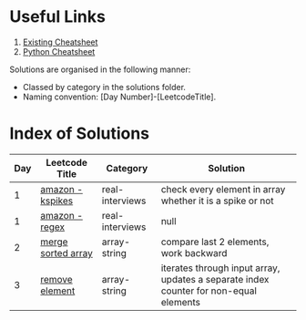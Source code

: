 # Useful Links

1. [Existing Cheatsheet](/cheatsheets/0-ExistingCheatsheet.md)
2. [Python Cheatsheet](/cheatsheets/0-PythonCheatsheet.md)

Solutions are organised in the following manner:

- Classed by category in the solutions folder.
- Naming convention: [Day Number]-[LeetcodeTitle].

# Index of Solutions

| Day | Leetcode Title                                                      | Category        | Solution                                                                              |
| --- | ------------------------------------------------------------------- | --------------- | ------------------------------------------------------------------------------------- |
| 1   | [amazon - kspikes](/solutions/real-interviews/1-amazon-kspikes.py)  | real-interviews | check every element in array whether it is a spike or not                             |
| 1   | [amazon - regex](/solutions/real-interviews/1-amazon-regex.py)      | real-interviews | null                                                                                  |
| 2   | [merge sorted array](/solutions/array-string/2-mergesortedarray.py) | array-string    | compare last 2 elements, work backward                                                |
| 3   | [remove element](/solutions/array-string/3-removeelement.py)        | array-string    | iterates through input array, updates a separate index counter for non-equal elements |
